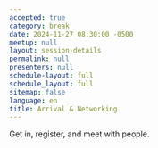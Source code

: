 ```yaml
---
accepted: true
category: break
date: 2024-11-27 08:30:00 -0500
meetup: null
layout: session-details
permalink: null
presenters: null
schedule-layout: full
schedule_layout: full
sitemap: false
language: en
title: Arrival & Networking
---
```


Get in, register, and meet with people.